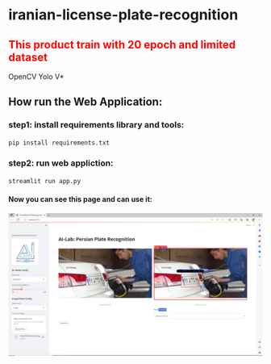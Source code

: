 # iranian-license-plate-recognition
## <span style="color: red;">This product train with 20 epoch and limited dataset</span>
OpenCV
Yolo V*


## **How run the Web Application:**    
### step1: install requirements library and tools:
```bash
pip install requirements.txt
```
### step2: run web appliction:
```bash
streamlit run app.py
```
#### Now you can see this page and can use it:
![review of web application](https://github.com/hero-call/iranian-license-plate-recognition/blob/main/Screenshot%20(33).png)
